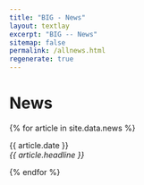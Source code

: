 ```yaml
---
title: "BIG - News"
layout: textlay
excerpt: "BIG -- News"
sitemap: false
permalink: /allnews.html
regenerate: true
---
```


# News

{% for article in site.data.news %}
<p>{{ article.date }} <br>
<em>{{ article.headline }}</em></p>
{% endfor %}
